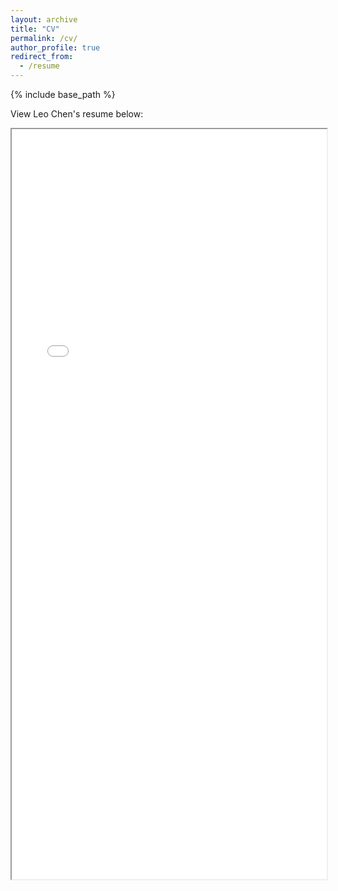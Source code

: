 ```yaml
---
layout: archive
title: "CV"
permalink: /cv/
author_profile: true
redirect_from:
  - /resume
---
```

{% include base_path %}

View Leo Chen's resume below:

<!-- Embed the PDF in the page -->
<iframe src="../files/Leo%20Chen%20Resume.pdf" width="100%" height="1200px">
  This browser does not support PDFs. Please download the PDF to view it: <a href="../files/Leo%20Chen%20Resume.pdf">Download Resume</a>.
</iframe>
